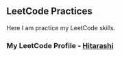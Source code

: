 ## LeetCode Practices

Here I am practice my LeetCode skills.

### My LeetCode Profile - [Hitarashi](https://leetcode.com/hitarashi/)
